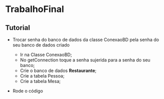# TrabalhoFinal

## Tutorial 


- Trocar senha do banco de dados da classe ConexaoBD pela senha do seu banco de dados criado
     - Ir na Classe ConexaoBD;
     - No getConnection toque a senha sujerida para a senha do seu banco;
     - Crie o banco de dados **Restaurante**;
     - Crie a tabela Pessoa;
     - Crie a tabela Mesa;
       
- Rode o código
